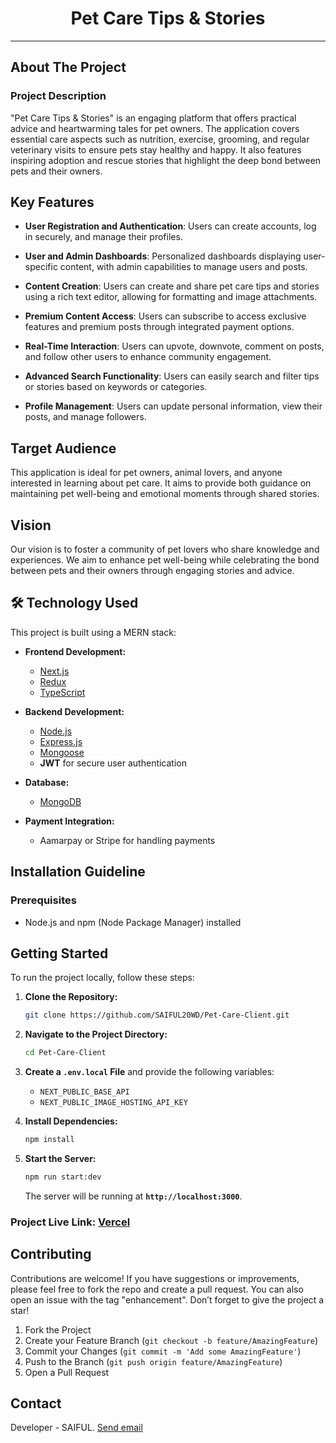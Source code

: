 <div align="center">
  <h1>Pet Care Tips & Stories</h1>
</div>

---

## About The Project

### Project Description

"Pet Care Tips & Stories" is an engaging platform that offers practical advice and heartwarming tales for pet owners. The application covers essential care aspects such as nutrition, exercise, grooming, and regular veterinary visits to ensure pets stay healthy and happy. It also features inspiring adoption and rescue stories that highlight the deep bond between pets and their owners.

## Key Features

-   **User Registration and Authentication**: Users can create accounts, log in securely, and manage their profiles.
-   **User and Admin Dashboards**: Personalized dashboards displaying user-specific content, with admin capabilities to manage users and posts.

-   **Content Creation**: Users can create and share pet care tips and stories using a rich text editor, allowing for formatting and image attachments.

-   **Premium Content Access**: Users can subscribe to access exclusive features and premium posts through integrated payment options.

-   **Real-Time Interaction**: Users can upvote, downvote, comment on posts, and follow other users to enhance community engagement.

-   **Advanced Search Functionality**: Users can easily search and filter tips or stories based on keywords or categories.

-   **Profile Management**: Users can update personal information, view their posts, and manage followers.

## Target Audience

This application is ideal for pet owners, animal lovers, and anyone interested in learning about pet care. It aims to provide both guidance on maintaining pet well-being and emotional moments through shared stories.

## Vision

Our vision is to foster a community of pet lovers who share knowledge and experiences. We aim to enhance pet well-being while celebrating the bond between pets and their owners through engaging stories and advice.

## 🛠️ Technology Used

This project is built using a MERN stack:

-   **Frontend Development:**

    -   [Next.js](https://nextjs.org/)
    -   [Redux](https://redux.js.org/)
    -   [TypeScript](https://www.typescriptlang.org/)

-   **Backend Development:**

    -   [Node.js](https://nodejs.org/)
    -   [Express.js](https://expressjs.com/)
    -   [Mongoose](https://mongoosejs.com/)
    -   **JWT** for secure user authentication

-   **Database:**

    -   [MongoDB](https://www.mongodb.com/)

-   **Payment Integration:**
    -   Aamarpay or Stripe for handling payments

## Installation Guideline

### Prerequisites

-   Node.js and npm (Node Package Manager) installed

## Getting Started

To run the project locally, follow these steps:

1. **Clone the Repository:**

    ```bash
    git clone https://github.com/SAIFUL20WD/Pet-Care-Client.git
    ```

2. **Navigate to the Project Directory:**

    ```bash
    cd Pet-Care-Client
    ```

3. **Create a `.env.local` File** and provide the following variables:

    - `NEXT_PUBLIC_BASE_API`
    - `NEXT_PUBLIC_IMAGE_HOSTING_API_KEY`

4. **Install Dependencies:**

    ```bash
    npm install
    ```

5. **Start the Server:**

    ```bash
    npm run start:dev
    ```

    The server will be running at **`http://localhost:3000`**.

### Project Live Link: [Vercel](https://pet-care-client-sigma.vercel.app/)

## Contributing

Contributions are welcome! If you have suggestions or improvements, please feel free to fork the repo and create a pull request. You can also open an issue with the tag "enhancement". Don’t forget to give the project a star!

1. Fork the Project
2. Create your Feature Branch (`git checkout -b feature/AmazingFeature`)
3. Commit your Changes (`git commit -m 'Add some AmazingFeature'`)
4. Push to the Branch (`git push origin feature/AmazingFeature`)
5. Open a Pull Request

## Contact

Developer - SAIFUL. <a href="mailto:saiful2076af@gmail.com">Send email</a>
